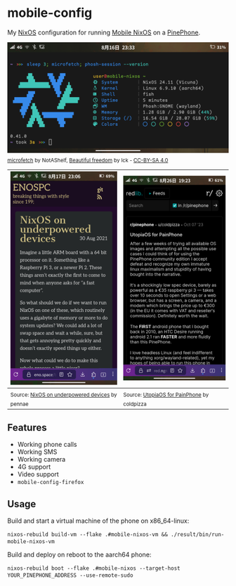 # mobile-config

My [NixOS](https://nixos.org/) configuration for running [Mobile NixOS](https://mobile-nixos.github.io/mobile-nixos/) on a [PinePhone](https://wiki.pine64.org/wiki/PinePhone).

![A screenshot of a phone running NixOS and Phosh with the kitty terminal emulator.](./.github/screenshots/phosh.png)
<sub>[microfetch](https://github.com/NotAShelf/microfetch) by NotAShelf, [Beautiful freedom](https://forums.puri.sm/t/tutorial-add-a-custom-background-in-phosh/13385/23) by Ick - [CC-BY-SA 4.0](https://creativecommons.org/licenses/by-sa/4.0/deed.en)</sub>

| <img src="./.github/screenshots/librewolf.png" alt="A screenshot of a PinePhone running LibreWolf showing a blog post about NixOS." width=380 /> | <img src="./.github/screenshots/pinephone-review.png" alt="A screenshot of a PinePhone running LibreWolf showing a redlib post complaining about the PinePhone." width=380 /> |
| ------------- | ------------- |
| <sub>Source: [NixOS on underpowered devices](https://eno.space/blog//2021/08/nixos-on-underpowered-devices) by pennae</sub> | <sub>Source: [UtopiaOS for PainPhone](https://www.reddit.com/r/pinephone/comments/171wlt7/utopiaos_for_painphone/) by coldpizza</sub> |

## Features

- Working phone calls
- Working SMS
- Working camera
- 4G support
- Video support
- `mobile-config-firefox`

## Usage

Build and start a virtual machine of the phone on x86_64-linux:

```fish
nixos-rebuild build-vm --flake .#mobile-nixos-vm && ./result/bin/run-mobile-nixos-vm
```

Build and deploy on reboot to the aarch64 phone:

```fish
nixos-rebuild boot --flake .#mobile-nixos --target-host YOUR_PINEPHONE_ADDRESS --use-remote-sudo
```
